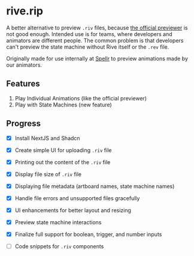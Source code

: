 # rive.rip

A better alternative to preview `.riv` files, because [the official previewer](https://rive.app/preview/) is not good enough. Intended use is for teams, where developers and animators are different people. The common problem is that developers can't preview the state machine without Rive itself or the `.rev` file.

Originally made for use internally at [Spellr](https://spellr.org/) to preview animations made by our animators.

## Features
1. Play Individual Animations (like the official previewer)
2. Play with State Machines (new feature)

## Progress
- [x] Install NextJS and Shadcn
- [x] Create simple UI for uploading `.riv` file
- [x] Printing out the content of the `.riv` file
- [x] Display file size of `.riv` file
- [x] Displaying file metadata (artboard names, state machine names)
- [x] Handle file errors and unsupported files gracefully
- [x] UI enhancements for better layout and resizing
- [x] Preview state machine interactions
- [x] Finalize full support for boolean, trigger, and number inputs
- [ ] Code snippets for `.riv` components

